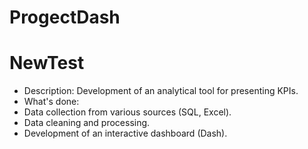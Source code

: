 ﻿# ProgectDash
# NewTest
- Description:  Development of an analytical tool for presenting KPIs.  
- What's done:  
- Data collection from various sources (SQL, Excel).  
- Data cleaning and processing.  
- Development of an interactive dashboard (Dash).
